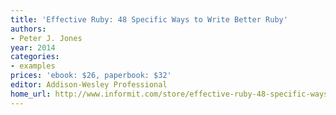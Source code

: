 ```yaml
---
title: 'Effective Ruby: 48 Specific Ways to Write Better Ruby'
authors:
- Peter J. Jones
year: 2014
categories:
- examples
prices: 'ebook: $26, paperbook: $32'
editor: Addison-Wesley Professional
home_url: http://www.informit.com/store/effective-ruby-48-specific-ways-to-write-better-ruby-9780133846973
---
```


